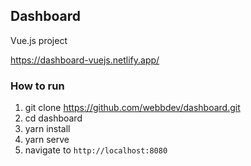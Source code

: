## Dashboard
Vue.js project

https://dashboard-vuejs.netlify.app/

### How to run
1. git clone https://github.com/webbdev/dashboard.git
2. cd dashboard
3. yarn install
4. yarn serve
5. navigate to `http://localhost:8080`
